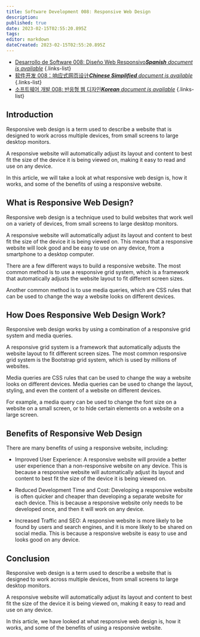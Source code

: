 ```yaml
---
title: Software Development 008: Responsive Web Design
description: 
published: true
date: 2023-02-15T02:55:20.895Z
tags: 
editor: markdown
dateCreated: 2023-02-15T02:55:20.895Z
---
```


- [Desarrollo de Software 008: Diseño Web Responsivo***Spanish** document is available*](/es/Knowledge-base/Software-Development/Learning/software-development-008-responsive-web-design)
{.links-list}
- [软件开发 008：响应式网页设计***Chinese Simplified** document is available*](/zh/Knowledge-base/Software-Development/Learning/software-development-008-responsive-web-design)
{.links-list}
- [소프트웨어 개발 008: 반응형 웹 디자인***Korean** document is available*](/ko/Knowledge-base/Software-Development/Learning/software-development-008-responsive-web-design)
{.links-list}


## Introduction

Responsive web design is a term used to describe a website that is designed to work across multiple devices, from small screens to large desktop monitors.

A responsive website will automatically adjust its layout and content to best fit the size of the device it is being viewed on, making it easy to read and use on any device.

In this article, we will take a look at what responsive web design is, how it works, and some of the benefits of using a responsive website.

## What is Responsive Web Design?

Responsive web design is a technique used to build websites that work well on a variety of devices, from small screens to large desktop monitors.

A responsive website will automatically adjust its layout and content to best fit the size of the device it is being viewed on. This means that a responsive website will look good and be easy to use on any device, from a smartphone to a desktop computer.

There are a few different ways to build a responsive website. The most common method is to use a responsive grid system, which is a framework that automatically adjusts the website layout to fit different screen sizes.

Another common method is to use media queries, which are CSS rules that can be used to change the way a website looks on different devices.

## How Does Responsive Web Design Work?

Responsive web design works by using a combination of a responsive grid system and media queries.

A responsive grid system is a framework that automatically adjusts the website layout to fit different screen sizes. The most common responsive grid system is the Bootstrap grid system, which is used by millions of websites.

Media queries are CSS rules that can be used to change the way a website looks on different devices. Media queries can be used to change the layout, styling, and even the content of a website on different devices.

For example, a media query can be used to change the font size on a website on a small screen, or to hide certain elements on a website on a large screen.

## Benefits of Responsive Web Design

There are many benefits of using a responsive website, including:

- Improved User Experience: A responsive website will provide a better user experience than a non-responsive website on any device. This is because a responsive website will automatically adjust its layout and content to best fit the size of the device it is being viewed on.

- Reduced Development Time and Cost: Developing a responsive website is often quicker and cheaper than developing a separate website for each device. This is because a responsive website only needs to be developed once, and then it will work on any device.

- Increased Traffic and SEO: A responsive website is more likely to be found by users and search engines, and it is more likely to be shared on social media. This is because a responsive website is easy to use and looks good on any device.

## Conclusion

Responsive web design is a term used to describe a website that is designed to work across multiple devices, from small screens to large desktop monitors.

A responsive website will automatically adjust its layout and content to best fit the size of the device it is being viewed on, making it easy to read and use on any device.

In this article, we have looked at what responsive web design is, how it works, and some of the benefits of using a responsive website.